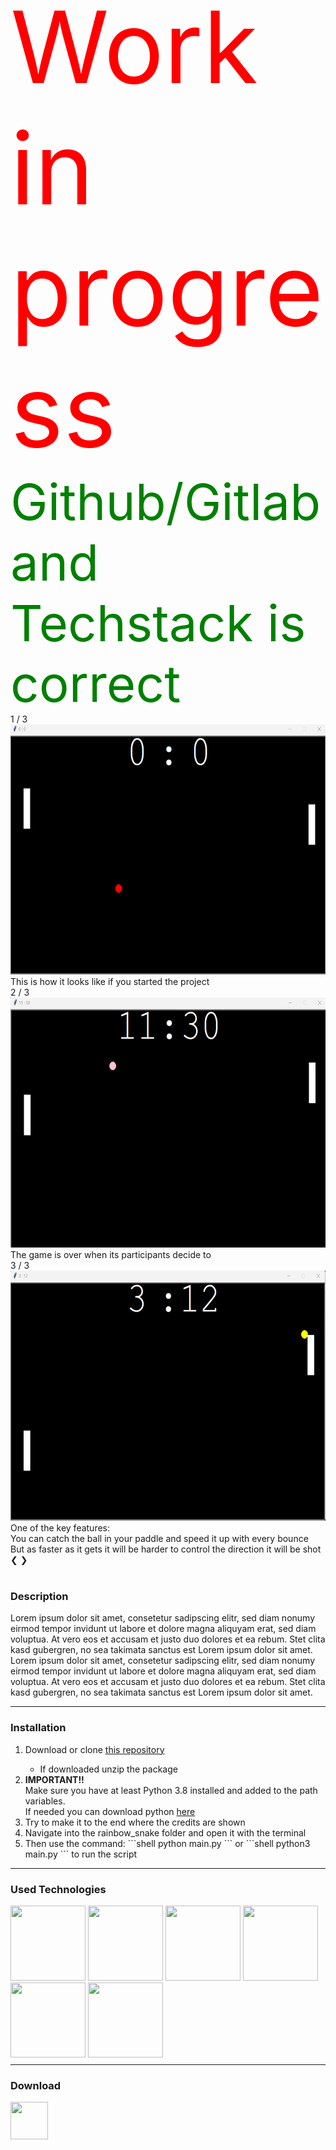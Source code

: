 <link rel="stylesheet" href="./projects.css">
<div style="color: red; font-size: 10rem;">Work<br>in<br>progress</div>
<div style="color: green; font-size: 5rem;">Github/Gitlab and Techstack is correct</div>
<div class="card d-flex">
  <div class="f-row">
    <div class="f-column f-column-left">
    <!-- Slideshow container -->
      <div class="slideshow-container">
        <!-- Full-width images with number and caption text -->
        <div class="mySlides fade">
          <div class="numbertext">1 / 3</div>
          <img class="car-img" id="img1" src="../../img/pong/start.png" style="width:100%" width="400px" height="400px" onclick="enlargeImg('img1')">
          <div class="caption">This is how it looks like if you started the project</div>
        </div>
        <div class="mySlides fade">
          <div class="numbertext">2 / 3</div>
          <img class="car-img" id="img2" src="../../img/pong/endless.png" style="width:100%" width="400px" height="400px" onclick="enlargeImg('img2')">
          <div class="caption">The game is over when its participants decide to</div>
        </div>
        <div class="mySlides fade">
          <div class="numbertext">3 / 3</div>
          <img class="car-img" id="img3" src="../../img/pong/caught.png" style="width:100%" width="400px" height="400px" onclick="enlargeImg('img3')">
          <div class="caption">One of the key features:<br>You can catch the ball in your paddle and speed it up with every bounce<br>But as faster as it gets it will be harder to control the direction it will be shot</div>
        </div>
        <!-- Next and previous buttons -->
      <a class="prev" onclick="plusSlides(-1)">&#10094;</a>
      <a class="next" onclick="plusSlides(1)">&#10095;</a>
      </div>
      <br>
      <!-- The dots/circles -->
      <div style="text-align:center">
        <span class="dot" onclick="currentSlide(1)"></span>
        <span class="dot" onclick="currentSlide(2)"></span>
        <span class="dot" onclick="currentSlide(3)"></span>
      </div>
    </div>
    <div class="f-column f-column-right">
        <h3 id="desc-sub" class="subtitle">Description</h3>
    <p class="description">
      Lorem ipsum dolor sit amet, consetetur sadipscing elitr, sed diam nonumy eirmod tempor invidunt ut labore et dolore magna aliquyam erat, sed diam voluptua. At vero eos et accusam et justo duo dolores et ea rebum. Stet clita kasd gubergren, no sea takimata sanctus est Lorem ipsum dolor sit amet. Lorem ipsum dolor sit amet, consetetur sadipscing elitr, sed diam nonumy eirmod tempor invidunt ut labore et dolore magna aliquyam erat, sed diam voluptua. At vero eos et accusam et justo duo dolores et ea rebum. Stet clita kasd gubergren, no sea takimata sanctus est Lorem ipsum dolor sit amet.
    </p>
    </div>
  </div>
</div>

<hr style="margin-top: 0.5rem; margin-bottom: 0.5rem;" />

<div class="card d-flex">
  <div class=f-col>
    <div class="f-row">
        <h3 id="inst-sub" class="subtitle">Installation</h3>
    </div>
    <div class="f-row">
        <ol class="description">
            <li>Download or clone <a href="https://github.com/andiblup/ping_pong_gone_wrong">this repository</a></li>
            <ul>
                <li>If downloaded unzip the package</li>
            </ul>
            <li> <b>IMPORTANT!!</b><br>Make sure you have at least Python 3.8 installed and added to the path variables. 
            <br> If needed you can download python <a href="https://www.python.org/downloads/">here</a></li>
            <li>Try to make it to the end where the credits are shown</li>
            <li>Navigate into the rainbow_snake folder and open it with the terminal</li>
            <li>Then use the command: 
                ```shell
                python main.py
                ```
                or
                ```shell
                python3 main.py
                ```
                to run the script
                </li>
        </ol>
    </div>
  </div>
</div>

<hr style="margin-top: 0.5rem; margin-bottom: 0.5rem;" />


<div class="card d-flex">
  <div class=f-col>
    <div class="f-row">
        <h3 id="tech-sub" class="subtitle">Used Technologies</h3>
    </div>
    <div class="f-row-around">
        <span alt="HTML 5" class="hov-desc"><img src="https://cdn.jsdelivr.net/gh/devicons/devicon/icons/html5/html5-original.svg" width="120px" height="120px"/></span>
        <span alt="JavaScript" class="hov-desc"><img src="https://cdn.jsdelivr.net/gh/devicons/devicon/icons/javascript/javascript-original.svg" width="120px" height="120px"/></span>
        <span alt="npm" class="hov-desc"><img src="https://cdn.jsdelivr.net/gh/devicons/devicon/icons/npm/npm-original-wordmark.svg" width="120px" height="120px"/></span>
        <span alt="Scss" class="hov-desc"><img src="https://cdn.jsdelivr.net/gh/devicons/devicon/icons/sass/sass-original.svg" width="120px" height="120px"/></span>
        <span alt="Vue 3" class="hov-desc"><img src="https://cdn.jsdelivr.net/gh/devicons/devicon/icons/vuejs/vuejs-original.svg" width="120px" height="120px"/></span>
        <span alt="Vuetify" class="hov-desc"><img src="https://cdn.jsdelivr.net/gh/devicons/devicon/icons/vuetify/vuetify-original.svg" width="120px" height="120px"/></span>
    </div>
    
  </div>
</div>

<hr style="margin-top: 0.5rem; margin-bottom: 0.5rem;" />

<div class="card d-flex">
  <div class=f-col>
<div id="down-sub-2" class="f-row">
        <h3 id="down-sub-3" class="subtitle">Download</h3>
    </div>
    <div class="f-row-around">
        <a alt="Gitlab" class="hov-desc" href="https://gitlab.com/andiblup/vuecipes"><img src="https://cdn.jsdelivr.net/gh/devicons/devicon/icons/github/github-original.svg" width="60px" height="60px"/></a>
    </div>
</div>
</div>

